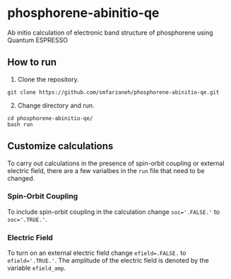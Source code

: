 # phosphorene-abinitio-qe
Ab initio calculation of electronic band structure of phosphorene using Quantum ESPRESSO


## How to run
1. Clone the repository. 
```
git clone https://github.com/smfarzaneh/phosphorene-abinitio-qe.git
```
2. Change directory and run. 
```
cd phosphorene-abinitio-qe/
bash run
```

## Customize calculations 
To carry out calculations in the presence of spin-orbit coupling or external electric field, there are a few varialbes in the `run` file that need to be changed. 

### Spin-Orbit Coupling 
To include spin-orbit coupling in the calculation change `soc='.FALSE.'` to `soc='.TRUE.'`.

### Electric Field 
To turn on an external electric field change `efield=.FALSE.` to `efield='.TRUE.'`. The amplitude of the electric field is denoted by the variable `efield_amp`.


